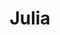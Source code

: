 ---
title: "Julia"
description: "A cheerful, interesting girl, an elite escort with an enchanting athletic figure. The main thing for me is pleasant emotions and beauty. Escort is my hobby. I like meeting in the evenings, traveling, and making new acquaintances with interesting men. I am fond of imaginative literature. 

I study French. I have no higher education, but I easily find a common language with people from different societies.
Our agency has expensive escort services and I am no exception. To arrange a meeting with me, contact our manager."
Price: "From 1000$"
height: "176"
weight: "49"
age: "21"
folder: julia2
bustSize: "3"
hairColor: "brunet"
visa: "usa"
mainImage: 1.webp
images:
  - 2.webp
  - 3.webp
---
